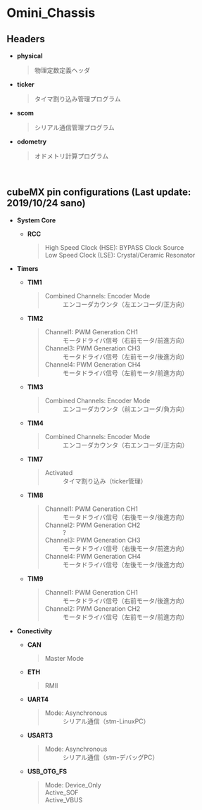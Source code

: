 # Omini_Chassis
## Headers
* **physical**
  > 物理定数定義ヘッダ
* **ticker**
  > タイマ割り込み管理プログラム
* **scom**
  > シリアル通信管理プログラム
* **odometry**
  > オドメトリ計算プログラム

<br>

## cubeMX pin configurations (Last update: 2019/10/24 sano)
* **System Core**
  * **RCC**
    > <dl>
    >  <dt>High Speed Clock (HSE): BYPASS Clock Source</dt>
    >  <dt>Low Speed Clock (LSE): Crystal/Ceramic Resonator</dt>
    > </dl>

* **Timers**
  * **TIM1**
    > <dl>
    >  <dt>Combined Channels: Encoder Mode</dt>
    >  <dd>エンコーダカウンタ（左エンコーダ/正方向）</dd>
    > </dl>
      
  * **TIM2**
    > <dl>
    >  <dt>Channel1: PWM Generation CH1</dt>
    >  <dd>モータドライバ信号（右前モータ/前進方向）</dd>
    >
    >  <dt>Channel3: PWM Generation CH3</dt>
    >  <dd>モータドライバ信号（左前モータ/後進方向）</dd>
    >
    >  <dt>Channel4: PWM Generation CH4</dt>
    >  <dd>モータドライバ信号（左前モータ/前進方向）</dd>
    > </dl>
    
  * **TIM3**
    > <dl>
    >  <dt>Combined Channels: Encoder Mode</dt>
    >  <dd>エンコーダカウンタ（前エンコーダ/負方向）</dd>
    > </dl>
    
  * **TIM4**
    > <dl>
    >  <dt>Combined Channels: Encoder Mode</dt>
    >  <dd>エンコーダカウンタ（右エンコーダ/正方向）</dd>
    > </dl>
      
  * **TIM7**
    > <dl>
    >  <dt>Activated</dt>
    >  <dd>タイマ割り込み（ticker管理）</dd>
    > </dl>
      
  * **TIM8**
    > <dl>
    >  <dt>Channel1: PWM Generation CH1</dt>
    >  <dd>モータドライバ信号（右後モータ/後進方向）</dd>
    >
    >  <dt>Channel2: PWM Generation CH2</dt>
    >  <dd>?</dd>
    >
    >  <dt>Channel3: PWM Generation CH3</dt>
    >  <dd>モータドライバ信号（右後モータ/前進方向）</dd>
    >
    >  <dt>Channel4: PWM Generation CH4</dt>
    >  <dd>モータドライバ信号（左後モータ/後進方向）</dd>
    > </dl>
      
  * **TIM9**
    > <dl>
    >  <dt>Channel1: PWM Generation CH1</dt>
    >  <dd>モータドライバ信号（右前モータ/後進方向）</dd>
    >
    >  <dt>Channel2: PWM Generation CH2</dt>
    >  <dd>モータドライバ信号（左前モータ/前進方向）</dd>

* **Conectivity**
  * **CAN**
    > <dl>
    >  <dt>Master Mode</dt>
    > </dl>
    
  * **ETH**
    > <dl>
    >  <dt>RMII</dt>
    > </dl>
    
  * **UART4**
    > <dl>
    >  <dt>Mode: Asynchronous</dt>
    >  <dd>シリアル通信（stm-LinuxPC）</dd>
    > </dl>
    
  * **USART3**
    > <dl>
    >  <dt>Mode: Asynchronous</dt>
    >  <dd>シリアル通信（stm-デバッグPC）</dd>
    > </dl>
    
  * **USB_OTG_FS**
    > <dl>
    >  <dt>Mode: Device_Only</dt>
    >  <dt>Active_SOF</dt>
    >  <dt>Active_VBUS</dt>
    > </dl>
